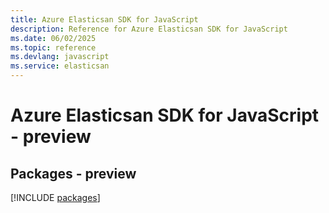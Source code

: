 ```yaml
---
title: Azure Elasticsan SDK for JavaScript
description: Reference for Azure Elasticsan SDK for JavaScript
ms.date: 06/02/2025
ms.topic: reference
ms.devlang: javascript
ms.service: elasticsan
---
```

# Azure Elasticsan SDK for JavaScript - preview
## Packages - preview
[!INCLUDE [packages](elasticsan-index.md)]